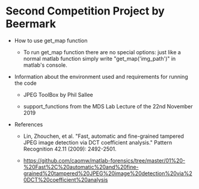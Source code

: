 # Second Competition Project by Beermark

* How to use get_map function

  * To run get_map function there are no special options: just like a normal matlab function simply write "get_map('img_path')" in matlab's console.

* Information about the environment used and requirements for running the code

  * JPEG ToolBox by Phil Sallee
  
  * support_functions from the MDS Lab Lecture of the 22nd November 2019

* References

  * Lin, Zhouchen, et al. "Fast, automatic and fine-grained tampered 
  JPEG image detection via DCT coefficient analysis." Pattern 
  Recognition 42.11 (2009): 2492-2501.
  
  * https://github.com/caomw/matlab-forensics/tree/master/01%20-%20Fast%2C%20automatic%20and%20fine-grained%20tampered%20JPEG%20image%20detection%20via%20DCT%20coefficient%20analysis
